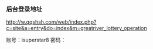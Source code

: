 ### 后台登录地址

http://w.qqshsh.com/web/index.php?c=site&a=entry&do=index&m=greatriver_lottery_operation

账号：isuperstar8
密码：
